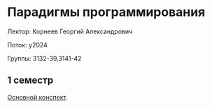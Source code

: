 
# Парадигмы программирования

Лектор: Корнеев Георгий Александрович

Поток: y2024

Группы: 3132-39,3141-42

## 1 семестр

[Основной конспект](./prog_intro.pdf).
